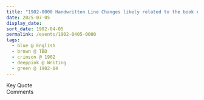 ```yaml
---
title: "1902-0000 Handwritten Line Changes likely related to the book Ascent A"
date: 2025-07-05
display_date: 
sort_date: 1902-04-05
permalink: /events/1902-0405-0000
tags:
  - blue @ English
  - brown @ TBD
  - crimson @ 1902
  - deeppink @ Writing
  - green @ 1902-04 
---
```


<wave-list>
  <list-title color="green" width="75">Key Quote</list-title>
  <list-item color="BlanchedAlmond"  width="200"></list-item>
  <list-item color="Lavender"></list-item>
  <list-item color="BlanchedAlmond"></list-item>
</wave-list>

<br>

<wave-list>
  <list-title color="green" width="75">Comments</list-title>
  <list-item color="BlanchedAlmond"  width="200"></list-item>
  <list-item color="Lavender"></list-item>
  <list-item color="BlanchedAlmond"></list-item>
</wave-list>